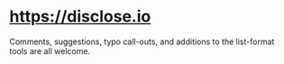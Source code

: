 # https://disclose.io

Comments, suggestions, typo call-outs, and additions to the list-format tools are all welcome.
